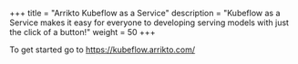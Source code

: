 +++
title = "Arrikto Kubeflow as a Service"
description = "Kubeflow as a Service makes it easy for everyone to developing serving models with just the click of a button!"
weight = 50
+++

To get started go to https://kubeflow.arrikto.com/
